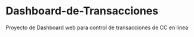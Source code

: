 # Dashboard-de-Transacciones
Proyecto de Dashboard web para control de transacciones de CC en linea
